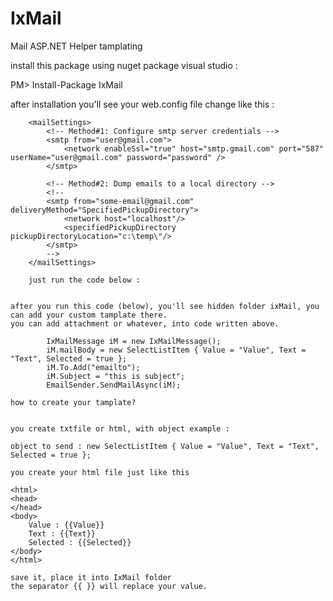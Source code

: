 # IxMail
Mail ASP.NET Helper tamplating

install this package using nuget package visual studio : 

PM> Install-Package IxMail 

after installation you'll see your web.config file change like this :


		<mailSettings>
			<!-- Method#1: Configure smtp server credentials -->
			<smtp from="user@gmail.com">
				<network enableSsl="true" host="smtp.gmail.com" port="587" userName="user@gmail.com" password="password" />
			</smtp>
			
			<!-- Method#2: Dump emails to a local directory -->
			<!--
			<smtp from="some-email@gmail.com" deliveryMethod="SpecifiedPickupDirectory">
				<network host="localhost"/>
				<specifiedPickupDirectory pickupDirectoryLocation="c:\temp\"/>
			</smtp>
			-->
		</mailSettings>
		
		just run the code below :
		
		
    after you run this code (below), you'll see hidden folder ixMail, you can add your custom tamplate there.
    you can add attachment or whatever, into code written above.
		
            IxMailMessage iM = new IxMailMessage();
            iM.mailBody = new SelectListItem { Value = "Value", Text = "Text", Selected = true };
            iM.To.Add("emailto");
            iM.Subject = "this is subject";
            EmailSender.SendMailAsync(iM);
            
    how to create your tamplate?
    
    
    you create txtfile or html, with object example :
    
    object to send : new SelectListItem { Value = "Value", Text = "Text", Selected = true };
    
    you create your html file just like this
    
    <html>
    <head>
    </head>
    <body>
        Value : {{Value}}
        Text : {{Text}}
        Selected : {{Selected}}
    </body>
    </html>
    
    save it, place it into IxMail folder
    the separator {{ }} will replace your value.
    
    
            
